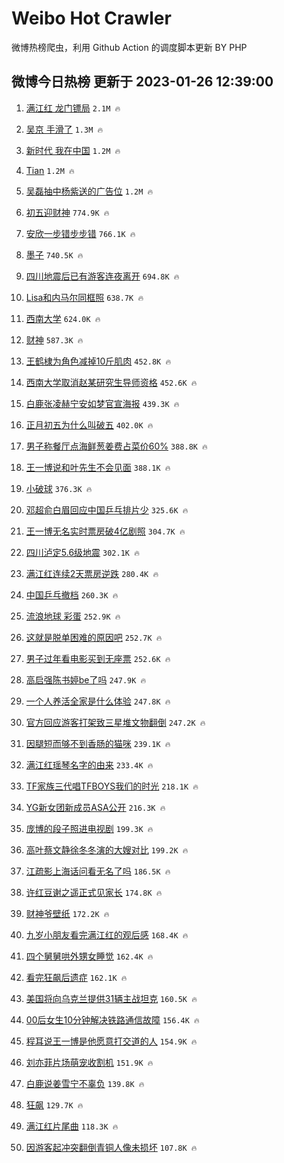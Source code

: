 # Weibo Hot Crawler 



微博热榜爬虫，利用 Github Action 的调度脚本更新 BY PHP 


## 微博今日热榜 更新于 2023-01-26 12:39:00 
1. [满江红 龙门镖局](https://s.weibo.com/weibo?q=%E6%BB%A1%E6%B1%9F%E7%BA%A2%20%E9%BE%99%E9%97%A8%E9%95%96%E5%B1%80&t=31&band_rank=1&Refer=top) `2.1M 🔥` 

1. [吴京 手滑了](https://s.weibo.com/weibo?q=%E5%90%B4%E4%BA%AC%20%E6%89%8B%E6%BB%91%E4%BA%86&t=31&band_rank=2&Refer=top) `1.3M 🔥` 

1. [新时代 我在中国](https://s.weibo.com/weibo?q=%23%E6%96%B0%E6%97%B6%E4%BB%A3%20%E6%88%91%E5%9C%A8%E4%B8%AD%E5%9B%BD%23&t=31&band_rank=3&Refer=top) `1.2M 🔥` 

1. [Tian](https://s.weibo.com/weibo?q=Tian&t=31&band_rank=4&Refer=top) `1.2M 🔥` 

1. [吴磊抽中杨紫送的广告位](https://s.weibo.com/weibo?q=%23%E5%90%B4%E7%A3%8A%E6%8A%BD%E4%B8%AD%E6%9D%A8%E7%B4%AB%E9%80%81%E7%9A%84%E5%B9%BF%E5%91%8A%E4%BD%8D%23&t=31&band_rank=5&Refer=top) `1.2M 🔥` 

1. [初五迎财神](https://s.weibo.com/weibo?q=%23%E5%88%9D%E4%BA%94%E8%BF%8E%E8%B4%A2%E7%A5%9E%23&t=31&band_rank=6&Refer=top) `774.9K 🔥` 

1. [安欣一步错步步错](https://s.weibo.com/weibo?q=%23%E5%AE%89%E6%AC%A3%E4%B8%80%E6%AD%A5%E9%94%99%E6%AD%A5%E6%AD%A5%E9%94%99%23&t=31&band_rank=7&Refer=top) `766.1K 🔥` 

1. [墨子](https://s.weibo.com/weibo?q=%E5%A2%A8%E5%AD%90&t=31&band_rank=8&Refer=top) `740.5K 🔥` 

1. [四川地震后已有游客连夜离开](https://s.weibo.com/weibo?q=%23%E5%9B%9B%E5%B7%9D%E5%9C%B0%E9%9C%87%E5%90%8E%E5%B7%B2%E6%9C%89%E6%B8%B8%E5%AE%A2%E8%BF%9E%E5%A4%9C%E7%A6%BB%E5%BC%80%23&t=31&band_rank=9&Refer=top) `694.8K 🔥` 

1. [Lisa和内马尔同框照](https://s.weibo.com/weibo?q=%23Lisa%E5%92%8C%E5%86%85%E9%A9%AC%E5%B0%94%E5%90%8C%E6%A1%86%E7%85%A7%23&t=31&band_rank=10&Refer=top) `638.7K 🔥` 

1. [西南大学](https://s.weibo.com/weibo?q=%E8%A5%BF%E5%8D%97%E5%A4%A7%E5%AD%A6&t=31&band_rank=11&Refer=top) `624.0K 🔥` 

1. [财神](https://s.weibo.com/weibo?q=%23%E8%B4%A2%E7%A5%9E%23&t=31&band_rank=12&Refer=top) `587.3K 🔥` 

1. [王鹤棣为角色减掉10斤肌肉](https://s.weibo.com/weibo?q=%23%E7%8E%8B%E9%B9%A4%E6%A3%A3%E4%B8%BA%E8%A7%92%E8%89%B2%E5%87%8F%E6%8E%8910%E6%96%A4%E8%82%8C%E8%82%89%23&t=31&band_rank=13&Refer=top) `452.8K 🔥` 

1. [西南大学取消赵某研究生导师资格](https://s.weibo.com/weibo?q=%23%E8%A5%BF%E5%8D%97%E5%A4%A7%E5%AD%A6%E5%8F%96%E6%B6%88%E8%B5%B5%E6%9F%90%E7%A0%94%E7%A9%B6%E7%94%9F%E5%AF%BC%E5%B8%88%E8%B5%84%E6%A0%BC%23&t=31&band_rank=14&Refer=top) `452.6K 🔥` 

1. [白鹿张凌赫宁安如梦官宣海报](https://s.weibo.com/weibo?q=%23%E7%99%BD%E9%B9%BF%E5%BC%A0%E5%87%8C%E8%B5%AB%E5%AE%81%E5%AE%89%E5%A6%82%E6%A2%A6%E5%AE%98%E5%AE%A3%E6%B5%B7%E6%8A%A5%23&t=31&band_rank=15&Refer=top) `439.3K 🔥` 

1. [正月初五为什么叫破五](https://s.weibo.com/weibo?q=%23%E6%AD%A3%E6%9C%88%E5%88%9D%E4%BA%94%E4%B8%BA%E4%BB%80%E4%B9%88%E5%8F%AB%E7%A0%B4%E4%BA%94%23&t=31&band_rank=16&Refer=top) `402.0K 🔥` 

1. [男子称餐厅点海鲜葱姜费占菜价60%](https://s.weibo.com/weibo?q=%23%E7%94%B7%E5%AD%90%E7%A7%B0%E9%A4%90%E5%8E%85%E7%82%B9%E6%B5%B7%E9%B2%9C%E8%91%B1%E5%A7%9C%E8%B4%B9%E5%8D%A0%E8%8F%9C%E4%BB%B760%25%23&t=31&band_rank=17&Refer=top) `388.8K 🔥` 

1. [王一博说和叶先生不会见面](https://s.weibo.com/weibo?q=%23%E7%8E%8B%E4%B8%80%E5%8D%9A%E8%AF%B4%E5%92%8C%E5%8F%B6%E5%85%88%E7%94%9F%E4%B8%8D%E4%BC%9A%E8%A7%81%E9%9D%A2%23&t=31&band_rank=18&Refer=top) `388.1K 🔥` 

1. [小破球](https://s.weibo.com/weibo?q=%E5%B0%8F%E7%A0%B4%E7%90%83&t=31&band_rank=19&Refer=top) `376.3K 🔥` 

1. [邓超俞白眉回应中国乒乓排片少](https://s.weibo.com/weibo?q=%23%E9%82%93%E8%B6%85%E4%BF%9E%E7%99%BD%E7%9C%89%E5%9B%9E%E5%BA%94%E4%B8%AD%E5%9B%BD%E4%B9%92%E4%B9%93%E6%8E%92%E7%89%87%E5%B0%91%23&t=31&band_rank=20&Refer=top) `325.6K 🔥` 

1. [王一博无名实时票房破4亿剧照](https://s.weibo.com/weibo?q=%23%E7%8E%8B%E4%B8%80%E5%8D%9A%E6%97%A0%E5%90%8D%E5%AE%9E%E6%97%B6%E7%A5%A8%E6%88%BF%E7%A0%B44%E4%BA%BF%E5%89%A7%E7%85%A7%23&t=31&band_rank=21&Refer=top) `304.7K 🔥` 

1. [四川泸定5.6级地震](https://s.weibo.com/weibo?q=%23%E5%9B%9B%E5%B7%9D%E6%B3%B8%E5%AE%9A5.6%E7%BA%A7%E5%9C%B0%E9%9C%87%23&t=31&band_rank=22&Refer=top) `302.1K 🔥` 

1. [满江红连续2天票房逆跌](https://s.weibo.com/weibo?q=%23%E6%BB%A1%E6%B1%9F%E7%BA%A2%E8%BF%9E%E7%BB%AD2%E5%A4%A9%E7%A5%A8%E6%88%BF%E9%80%86%E8%B7%8C%23&t=31&band_rank=23&Refer=top) `280.4K 🔥` 

1. [中国乒乓撤档](https://s.weibo.com/weibo?q=%23%E4%B8%AD%E5%9B%BD%E4%B9%92%E4%B9%93%E6%92%A4%E6%A1%A3%23&t=31&band_rank=24&Refer=top) `260.3K 🔥` 

1. [流浪地球 彩蛋](https://s.weibo.com/weibo?q=%E6%B5%81%E6%B5%AA%E5%9C%B0%E7%90%83%20%E5%BD%A9%E8%9B%8B&t=31&band_rank=25&Refer=top) `252.9K 🔥` 

1. [这就是脱单困难的原因吧](https://s.weibo.com/weibo?q=%23%E8%BF%99%E5%B0%B1%E6%98%AF%E8%84%B1%E5%8D%95%E5%9B%B0%E9%9A%BE%E7%9A%84%E5%8E%9F%E5%9B%A0%E5%90%A7%23&t=31&band_rank=26&Refer=top) `252.7K 🔥` 

1. [男子过年看电影买到无座票](https://s.weibo.com/weibo?q=%23%E7%94%B7%E5%AD%90%E8%BF%87%E5%B9%B4%E7%9C%8B%E7%94%B5%E5%BD%B1%E4%B9%B0%E5%88%B0%E6%97%A0%E5%BA%A7%E7%A5%A8%23&t=31&band_rank=27&Refer=top) `252.6K 🔥` 

1. [高启强陈书婷be了吗](https://s.weibo.com/weibo?q=%23%E9%AB%98%E5%90%AF%E5%BC%BA%E9%99%88%E4%B9%A6%E5%A9%B7be%E4%BA%86%E5%90%97%23&t=31&band_rank=28&Refer=top) `247.9K 🔥` 

1. [一个人养活全家是什么体验](https://s.weibo.com/weibo?q=%23%E4%B8%80%E4%B8%AA%E4%BA%BA%E5%85%BB%E6%B4%BB%E5%85%A8%E5%AE%B6%E6%98%AF%E4%BB%80%E4%B9%88%E4%BD%93%E9%AA%8C%23&t=31&band_rank=29&Refer=top) `247.8K 🔥` 

1. [官方回应游客打架致三星堆文物翻倒](https://s.weibo.com/weibo?q=%23%E5%AE%98%E6%96%B9%E5%9B%9E%E5%BA%94%E6%B8%B8%E5%AE%A2%E6%89%93%E6%9E%B6%E8%87%B4%E4%B8%89%E6%98%9F%E5%A0%86%E6%96%87%E7%89%A9%E7%BF%BB%E5%80%92%23&t=31&band_rank=30&Refer=top) `247.2K 🔥` 

1. [因腿短而够不到香肠的猫咪](https://s.weibo.com/weibo?q=%23%E5%9B%A0%E8%85%BF%E7%9F%AD%E8%80%8C%E5%A4%9F%E4%B8%8D%E5%88%B0%E9%A6%99%E8%82%A0%E7%9A%84%E7%8C%AB%E5%92%AA%23&t=31&band_rank=31&Refer=top) `239.1K 🔥` 

1. [满江红瑶琴名字的由来](https://s.weibo.com/weibo?q=%23%E6%BB%A1%E6%B1%9F%E7%BA%A2%E7%91%B6%E7%90%B4%E5%90%8D%E5%AD%97%E7%9A%84%E7%94%B1%E6%9D%A5%23&t=31&band_rank=32&Refer=top) `233.4K 🔥` 

1. [TF家族三代唱TFBOYS我们的时光](https://s.weibo.com/weibo?q=%23TF%E5%AE%B6%E6%97%8F%E4%B8%89%E4%BB%A3%E5%94%B1TFBOYS%E6%88%91%E4%BB%AC%E7%9A%84%E6%97%B6%E5%85%89%23&t=31&band_rank=33&Refer=top) `218.1K 🔥` 

1. [YG新女团新成员ASA公开](https://s.weibo.com/weibo?q=%23YG%E6%96%B0%E5%A5%B3%E5%9B%A2%E6%96%B0%E6%88%90%E5%91%98ASA%E5%85%AC%E5%BC%80%23&t=31&band_rank=34&Refer=top) `216.3K 🔥` 

1. [庞博的段子照进电视剧](https://s.weibo.com/weibo?q=%23%E5%BA%9E%E5%8D%9A%E7%9A%84%E6%AE%B5%E5%AD%90%E7%85%A7%E8%BF%9B%E7%94%B5%E8%A7%86%E5%89%A7%23&t=31&band_rank=35&Refer=top) `199.3K 🔥` 

1. [高叶蔡文静徐冬冬演的大嫂对比](https://s.weibo.com/weibo?q=%23%E9%AB%98%E5%8F%B6%E8%94%A1%E6%96%87%E9%9D%99%E5%BE%90%E5%86%AC%E5%86%AC%E6%BC%94%E7%9A%84%E5%A4%A7%E5%AB%82%E5%AF%B9%E6%AF%94%23&t=31&band_rank=36&Refer=top) `199.2K 🔥` 

1. [江疏影上海话问看无名了吗](https://s.weibo.com/weibo?q=%23%E6%B1%9F%E7%96%8F%E5%BD%B1%E4%B8%8A%E6%B5%B7%E8%AF%9D%E9%97%AE%E7%9C%8B%E6%97%A0%E5%90%8D%E4%BA%86%E5%90%97%23&t=31&band_rank=37&Refer=top) `186.5K 🔥` 

1. [许红豆谢之遥正式见家长](https://s.weibo.com/weibo?q=%23%E8%AE%B8%E7%BA%A2%E8%B1%86%E8%B0%A2%E4%B9%8B%E9%81%A5%E6%AD%A3%E5%BC%8F%E8%A7%81%E5%AE%B6%E9%95%BF%23&t=31&band_rank=38&Refer=top) `174.8K 🔥` 

1. [财神爷壁纸](https://s.weibo.com/weibo?q=%E8%B4%A2%E7%A5%9E%E7%88%B7%E5%A3%81%E7%BA%B8&t=31&band_rank=39&Refer=top) `172.2K 🔥` 

1. [九岁小朋友看完满江红的观后感](https://s.weibo.com/weibo?q=%23%E4%B9%9D%E5%B2%81%E5%B0%8F%E6%9C%8B%E5%8F%8B%E7%9C%8B%E5%AE%8C%E6%BB%A1%E6%B1%9F%E7%BA%A2%E7%9A%84%E8%A7%82%E5%90%8E%E6%84%9F%23&t=31&band_rank=40&Refer=top) `168.4K 🔥` 

1. [四个舅舅哄外甥女睡觉](https://s.weibo.com/weibo?q=%23%E5%9B%9B%E4%B8%AA%E8%88%85%E8%88%85%E5%93%84%E5%A4%96%E7%94%A5%E5%A5%B3%E7%9D%A1%E8%A7%89%23&t=31&band_rank=41&Refer=top) `162.4K 🔥` 

1. [看完狂飙后遗症](https://s.weibo.com/weibo?q=%23%E7%9C%8B%E5%AE%8C%E7%8B%82%E9%A3%99%E5%90%8E%E9%81%97%E7%97%87%23&t=31&band_rank=42&Refer=top) `162.1K 🔥` 

1. [美国将向乌克兰提供31辆主战坦克](https://s.weibo.com/weibo?q=%23%E7%BE%8E%E5%9B%BD%E5%B0%86%E5%90%91%E4%B9%8C%E5%85%8B%E5%85%B0%E6%8F%90%E4%BE%9B31%E8%BE%86%E4%B8%BB%E6%88%98%E5%9D%A6%E5%85%8B%23&t=31&band_rank=43&Refer=top) `160.5K 🔥` 

1. [00后女生10分钟解决铁路通信故障](https://s.weibo.com/weibo?q=%2300%E5%90%8E%E5%A5%B3%E7%94%9F10%E5%88%86%E9%92%9F%E8%A7%A3%E5%86%B3%E9%93%81%E8%B7%AF%E9%80%9A%E4%BF%A1%E6%95%85%E9%9A%9C%23&t=31&band_rank=44&Refer=top) `156.4K 🔥` 

1. [程耳说王一博是他愿意打交道的人](https://s.weibo.com/weibo?q=%23%E7%A8%8B%E8%80%B3%E8%AF%B4%E7%8E%8B%E4%B8%80%E5%8D%9A%E6%98%AF%E4%BB%96%E6%84%BF%E6%84%8F%E6%89%93%E4%BA%A4%E9%81%93%E7%9A%84%E4%BA%BA%23&t=31&band_rank=45&Refer=top) `154.9K 🔥` 

1. [刘亦菲片场萌宠收割机](https://s.weibo.com/weibo?q=%23%E5%88%98%E4%BA%A6%E8%8F%B2%E7%89%87%E5%9C%BA%E8%90%8C%E5%AE%A0%E6%94%B6%E5%89%B2%E6%9C%BA%23&t=31&band_rank=46&Refer=top) `151.9K 🔥` 

1. [白鹿说姜雪宁不辜负](https://s.weibo.com/weibo?q=%23%E7%99%BD%E9%B9%BF%E8%AF%B4%E5%A7%9C%E9%9B%AA%E5%AE%81%E4%B8%8D%E8%BE%9C%E8%B4%9F%23&t=31&band_rank=47&Refer=top) `139.8K 🔥` 

1. [狂飙](https://s.weibo.com/weibo?q=%E7%8B%82%E9%A3%99&t=31&band_rank=48&Refer=top) `129.7K 🔥` 

1. [满江红片尾曲](https://s.weibo.com/weibo?q=%23%E6%BB%A1%E6%B1%9F%E7%BA%A2%E7%89%87%E5%B0%BE%E6%9B%B2%23&t=31&band_rank=49&Refer=top) `118.3K 🔥` 

1. [因游客起冲突翻倒青铜人像未损坏](https://s.weibo.com/weibo?q=%23%E5%9B%A0%E6%B8%B8%E5%AE%A2%E8%B5%B7%E5%86%B2%E7%AA%81%E7%BF%BB%E5%80%92%E9%9D%92%E9%93%9C%E4%BA%BA%E5%83%8F%E6%9C%AA%E6%8D%9F%E5%9D%8F%23&t=31&band_rank=50&Refer=top) `107.8K 🔥` 

